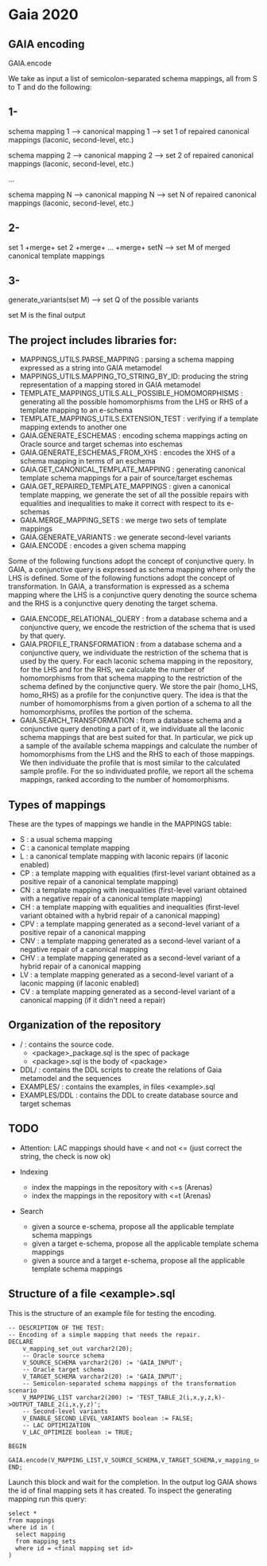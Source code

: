 Gaia 2020
=========


GAIA encoding
-------------

GAIA.encode

We take as input a list of semicolon-separated schema mappings, all from S to T and do the following:

1-
--
schema mapping 1 --> canonical mapping 1 --> set 1 of repaired canonical mappings (laconic, second-level, etc.)

schema mapping 2 --> canonical mapping 2 --> set 2 of repaired canonical mappings (laconic, second-level, etc.)

...

schema mapping N --> canonical mapping N --> set N of repaired canonical mappings (laconic, second-level, etc.)


2-
--

set 1 +merge+ set 2 +merge+ ... +merge+ setN --> set M of merged canonical template mappings

3-
--

generate_variants(set M) --> set Q of the possible variants 

set M is the final output

The project includes libraries for:
-----------------------------------

  - MAPPINGS\_UTILS.PARSE_MAPPING : parsing a schema mapping expressed as a string into GAIA metamodel
  - MAPPINGS\_UTILS.MAPPING\_TO\_STRING\_BY\_ID: producing the string representation of a mapping stored in GAIA metamodel
  - TEMPLATE\_MAPPINGS\_UTILS.ALL\_POSSIBLE\_HOMOMORPHISMS : generating all the possible homomorphisms from the LHS or RHS of a template mapping to an e-schema
  - TEMPLATE\_MAPPINGS\_UTILS.EXTENSION\_TEST : verifying if a template mapping extends to another one
  - GAIA.GENERATE\_ESCHEMAS : encoding schema mappings acting on Oracle source and target schemas into eschemas
  - GAIA.GENERATE\_ESCHEMAS\_FROM\_XHS : encodes the XHS of a schema mapping in terms of an eschema
  - GAIA.GET\_CANONICAL\_TEMPLATE_MAPPING : generating canonical template schema mappings for a pair of source/target eschemas
  - GAIA.GET\_REPAIRED\_TEMPLATE\_MAPPINGS : given a canonical template mapping, we generate the set of all the possible repairs with equalities and inequalities to make it correct with respect to its e-schemas
  - GAIA.MERGE\_MAPPING\_SETS : we merge two sets of template mappings
  - GAIA.GENERATE\_VARIANTS : we generate second-level variants
  - GAIA.ENCODE : encodes a given schema mapping

Some of the following functions adopt the concept of conjunctive query. In GAIA, a conjunctive query is expressed as schema mapping where
only the LHS is defined.
Some of the following functions adopt the concept of transformation. In GAIA, a transformation is expressed as a schema mapping where the LHS is a conjunctive query denoting the source schema and the RHS is a conjunctive query denoting the target schema.

  - GAIA.ENCODE\_RELATIONAL\_QUERY : from a database schema and a conjunctive query, we encode the restriction of the schema that is used by that query. 
  - GAIA.PROFILE\_TRANSFORMATION : from a database schema and a conjunctive query, we individuate the restriction of the schema that is used by the query. For each laconic schema mapping in the repository, for the LHS and for the RHS, we calculate the number of homomorphisms from that schema mapping to the restriction of the schema defined by the conjunctive query. We store the pair (homo\_LHS, homo\_RHS) as a profile for the conjunctive query. The idea is that the number of homomorphisms from a given portion of a schema to all the homomorphisms, profiles the portion of the schema.
  - GAIA.SEARCH\_TRANSFORMATION : from a database schema and a conjunctive query denoting a part of it, we individuate all the laconic schema mappings that are best suited for that. In particular, we pick up a sample of the available schema mappings and calculate the number of homomorphisms from the LHS and the RHS to each of those mappings. We then individuate the profile that is most similar to the calculated sample profile. For the so individuated profile, we report all the schema mappings, ranked according to the number of homomorphisms. 

Types of mappings
-----------------

These are the types of mappings we handle in the MAPPINGS table:

- S : a usual schema mapping
- C : a canonical template mapping
- L : a canonical template mapping with laconic repairs (if laconic enabled)
- CP : a template mapping with equalities (first-level variant obtained as a positive repair of a canonical template mapping)
- CN : a template mapping with inequalities (first-level variant obtained with a negative repair of a canonical template mapping)
- CH : a template mapping with equalities and inequalities (first-level variant obtained with a hybrid repair of a canonical mapping)
- CPV : a template mapping generated as a second-level variant of a positive repair of a canonical mapping
- CNV : a template mapping generated as a second-level variant of a negative repair of a canonical mapping
- CHV : a template mapping generated as a second-level variant of a hybrid repair of a canonical mapping
- LV : a template mapping generated as a second-level variant of a laconic mapping (if laconic enabled)
- CV : a template mapping generated as a second-level variant of a canonical mapping (if it didn't need a repair)

Organization of the repository
-------------------------------

  - / : contains the source code.
    - \<package\>_package.sql is the spec of package <package>
    - \<package\>.sql is the body of \<package\>
  - DDL/ : contains the DDL scripts to create the relations of Gaia metamodel and the sequences
  - EXAMPLES/ : contains the examples, in files \<example\>.sql
  - EXAMPLES/DDL : contains the DDL to create database source and target schemas

TODO
----

* Attention: LAC mappings should have < and not <= (just correct the string,
	the check is now ok)

* Indexing
  - index the mappings in the repository with <=s (Arenas)
  - index the mappings in the repository with <=t (Arenas)

* Search
  - given a source e-schema, propose all the applicable template schema mappings
  - given a target e-schema, propose all the applicable template schema mappings
  - given a source and a target e-schema, propose all the applicable template schema mappings
  
Structure of a file \<example\>.sql
-----------------------------------

This is the structure of an example file for testing the encoding.

```
-- DESCRIPTION OF THE TEST:
-- Encoding of a simple mapping that needs the repair.
DECLARE
    v_mapping_set_out varchar2(20);
    -- Oracle source schema
    V_SOURCE_SCHEMA varchar2(20) := 'GAIA_INPUT';
    -- Oracle target schema
    V_TARGET_SCHEMA varchar2(20) := 'GAIA_INPUT';
    -- Semicolon-separated schema mappings of the transformation scenario
    V_MAPPING_LIST varchar2(200) := 'TEST_TABLE_2(i,x,y,z,k)->OUTPUT_TABLE_2(i,x,y,z)';
    -- Second-level variants
    V_ENABLE_SECOND_LEVEL_VARIANTS boolean := FALSE;
    -- LAC OPTIMIZATION
    V_LAC_OPTIMIZE boolean := TRUE;
    
BEGIN
    GAIA.encode(V_MAPPING_LIST,V_SOURCE_SCHEMA,V_TARGET_SCHEMA,v_mapping_set_out,V_ENABLE_SECOND_LEVEL_VARIANTS,V_LAC_OPTIMIZE);
END;
```

Launch this block and wait for the completion.
In the output log GAIA shows the id of final mapping sets it has created.
To inspect the generating mapping run this query:

```
select *
from mappings
where id in (
  select mapping
  from mapping_sets
  where id = <final mapping set id>
)
